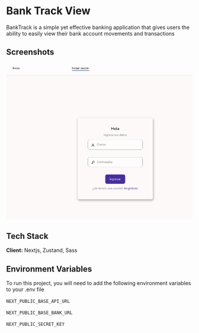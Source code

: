 # Bank Track View

BankTrack is a simple yet effective banking application that gives users the ability to easily view their bank account movements and transactions

## Screenshots

![App Screenshot](./public/docs/demo.png)

## Tech Stack

**Client:** Nextjs, Zustand, Sass

## Environment Variables

To run this project, you will need to add the following environment variables to your .env file

`NEXT_PUBLIC_BASE_API_URL`

`NEXT_PUBLIC_BASE_BANK_URL`

`NEXT_PUBLIC_SECRET_KEY`
